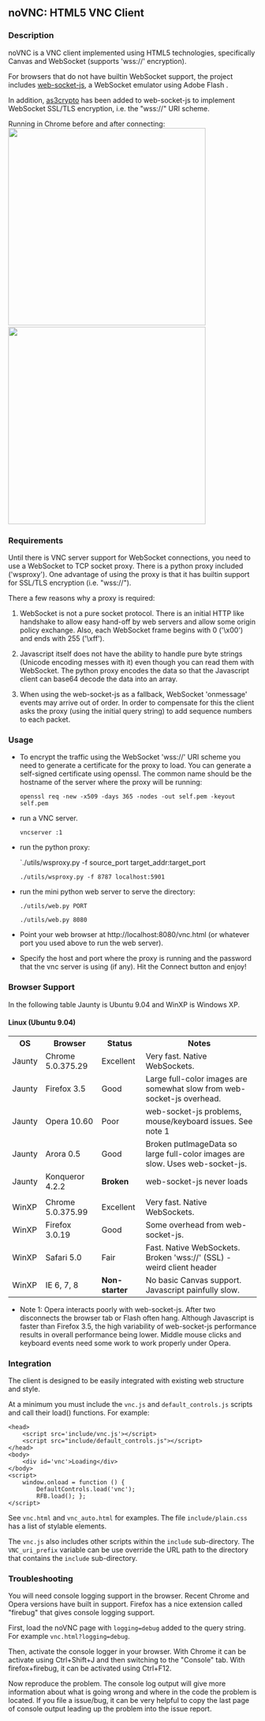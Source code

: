 ## noVNC: HTML5 VNC Client


### Description

noVNC is a VNC client implemented using HTML5 technologies,
specifically Canvas and WebSocket (supports 'wss://' encryption).

For browsers that do not have builtin WebSocket support, the project
includes [web-socket-js](http://github.com/gimite/web-socket-js),
a WebSocket emulator using Adobe Flash .

In addition, [as3crypto](http://github.com/lyokato/as3crypto_patched)
has been added to web-socket-js to implement WebSocket SSL/TLS
encryption, i.e. the "wss://" URI scheme.

Running in Chrome before and after connecting:
<img src="http://kanaka.github.com/noVNC/img/noVNC-1.jpg" width=400>&nbsp;<img src="http://kanaka.github.com/noVNC/img/noVNC-2.jpg" width=400>

### Requirements

Until there is VNC server support for WebSocket connections, you need
to use a WebSocket to TCP socket proxy. There is a python proxy
included ('wsproxy'). One advantage of using the proxy is that it has
builtin support for SSL/TLS encryption (i.e. "wss://").

There a few reasons why a proxy is required:

  1. WebSocket is not a pure socket protocol. There is an initial HTTP
     like handshake to allow easy hand-off by web servers and allow
     some origin policy exchange. Also, each WebSocket frame begins
     with 0 ('\x00') and ends with 255 ('\xff').

  2. Javascript itself does not have the ability to handle pure byte
     strings (Unicode encoding messes with it) even though you can
     read them with WebSocket. The python proxy encodes the data so
     that the Javascript client can base64 decode the data into an
     array.

  3. When using the web-socket-js as a fallback, WebSocket 'onmessage'
     events may arrive out of order. In order to compensate for this
     the client asks the proxy (using the initial query string) to add
     sequence numbers to each packet.


### Usage

* To encrypt the traffic using the WebSocket 'wss://' URI scheme you
  need to generate a certificate for the proxy to load. You can generate
  a self-signed certificate using openssl. The common name should be the
  hostname of the server where the proxy will be running:

    `openssl req -new -x509 -days 365 -nodes -out self.pem -keyout self.pem`

* run a VNC server.
 
    `vncserver :1`

* run the python proxy:

    `./utils/wsproxy.py -f source_port target_addr:target_port

    `./utils/wsproxy.py -f 8787 localhost:5901`


* run the mini python web server to serve the directory:

    `./utils/web.py PORT`

    `./utils/web.py 8080`

* Point your web browser at http://localhost:8080/vnc.html
 (or whatever port you used above to run the web server).

* Specify the host and port where the proxy is running and the
  password that the vnc server is using (if any). Hit the Connect
  button and enjoy!


### Browser Support

In the following table Jaunty is Ubuntu 9.04 and WinXP is Windows XP.

#### Linux (Ubuntu 9.04)

<table>
    <tr>
        <th>OS</th> <th>Browser</th>
        <th>Status</th>
        <th>Notes</th>
    </tr> <tr>
        <td>Jaunty</td> <td>Chrome 5.0.375.29</td>
        <td>Excellent</td>
        <td>Very fast. Native WebSockets.</td>
    </tr> <tr>
        <td>Jaunty</td> <td>Firefox 3.5</td>
        <td>Good</td>
        <td>Large full-color images are somewhat slow from web-socket-js overhead.</td>
    </tr> <tr>
        <td>Jaunty</td> <td>Opera 10.60</td>
        <td>Poor</td>
        <td>web-socket-js problems, mouse/keyboard issues. See note 1</td>
    </tr> <tr>
        <td>Jaunty</td> <td>Arora 0.5</td>
        <td>Good</td>
        <td>Broken putImageData so large full-color images
            are slow. Uses web-socket-js.</td>
    </tr> <tr>
        <td>Jaunty</td> <td>Konqueror 4.2.2</td>
        <td><strong>Broken</strong></td>
        <td>web-socket-js never loads</td>
    </tr> <tr>
        <td></td>
        <td></td>
        <td></td>
        <td></td>
    </tr> <tr>
        <td>WinXP</td> <td>Chrome 5.0.375.99</td>
        <td>Excellent</td>
        <td>Very fast. Native WebSockets.</td>
    </tr> <tr>
        <td>WinXP</td> <td>Firefox 3.0.19</td>
        <td>Good</td>
        <td>Some overhead from web-socket-js.</td>
    </tr> <tr>
        <td>WinXP</td> <td>Safari 5.0</td>
        <td>Fair</td>
        <td>Fast. Native WebSockets. Broken 'wss://' (SSL) - weird client header</td>
    </tr> <tr>
        <td>WinXP</td> <td>IE 6, 7, 8</td>
        <td><strong>Non-starter</strong></td>
        <td>No basic Canvas support. Javascript painfully slow.</td>
    </tr>
</table>


* Note 1: Opera interacts poorly with web-socket-js. After two
  disconnects the browser tab or Flash often hang. Although Javascript
  is faster than Firefox 3.5, the high variability of web-socket-js
  performance results in overall performance being lower. Middle mouse
  clicks and keyboard events need some work to work properly under
  Opera.


### Integration

The client is designed to be easily integrated with existing web
structure and style.

At a minimum you must include the `vnc.js` and `default_controls.js`
scripts and call their load() functions. For example:

    <head>
        <script src='include/vnc.js'></script>
        <script src="include/default_controls.js"></script>
    </head>
    <body>
        <div id='vnc'>Loading</div>
    </body>
    <script>
        window.onload = function () {
            DefaultControls.load('vnc');
            RFB.load(); };
    </script>

See `vnc.html` and `vnc_auto.html` for examples. The file
`include/plain.css` has a list of stylable elements.

The `vnc.js` also includes other scripts within the `include`
sub-directory. The `VNC_uri_prefix` variable can be use override the
URL path to the directory that contains the `include` sub-directory.


### Troubleshooting

You will need console logging support in the browser. Recent Chrome
and Opera versions have built in support. Firefox has a nice extension
called "firebug" that gives console logging support.

First, load the noVNC page with `logging=debug` added to the query string.
For example `vnc.html?logging=debug`.

Then, activate the console logger in your browser.  With Chrome it can
be activate using Ctrl+Shift+J and then switching to the "Console"
tab. With firefox+firebug, it can be activated using Ctrl+F12.

Now reproduce the problem. The console log output will give more
information about what is going wrong and where in the code the
problem is located. If you file a issue/bug, it can be very helpful to
copy the last page of console output leading up the problem into the
issue report.
